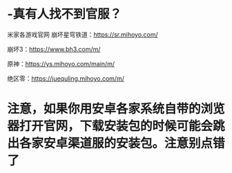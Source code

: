 # -真有人找不到官服？
米家各游戏官网
崩坏星穹铁道：https://sr.mihoyo.com/

崩坏3：https://www.bh3.com/m/

原神：https://ys.mihoyo.com/main/m/

绝区零：https://juequling.mihoyo.com/m/

# 注意，如果你用安卓各家系统自带的浏览器打开官网，下载安装包的时候可能会跳出各家安卓渠道服的安装包。注意别点错了
